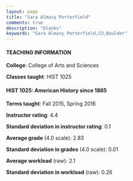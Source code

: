 ```yaml
---
layout: page
title: "Sara Almasy Porterfield" 
comments: true
description: "blanks"
keywords: "Sara Almasy Porterfield,CU,Boulder"
---
```

<head>
<script src="https://ajax.googleapis.com/ajax/libs/jquery/2.1.3/jquery.min.js"></script>
<script src="https://dl.dropboxusercontent.com/s/pc42nxpaw1ea4o9/highcharts.js?dl=0"></script>
<!-- <script src="../assets/js/highcharts.js"></script> -->
<style type="text/css">@font-face {
	font-family: "Bebas Neue";
	src: url(https://www.filehosting.org/file/details/544349/BebasNeue Regular.otf) format("opentype");
	}
	h1.Bebas { 
		font-family: "Bebas Neue", Verdana, Tahoma;
	}
</style>
</head>
	   
#### TEACHING INFORMATION

**College**: College of Arts and Sciences

**Classes taught**: HIST 1025

#### HIST 1025: American History since 1865

**Terms taught**: Fall 2015, Spring 2016

**Instructor rating**: 4.4

**Standard deviation in instructor rating**: 0.1

**Average grade** (4.0 scale): 2.83

**Standard deviation in grades** (4.0 scale): 0.01

**Average workload** (raw): 2.1

**Standard deviation in workload** (raw): 0.26

